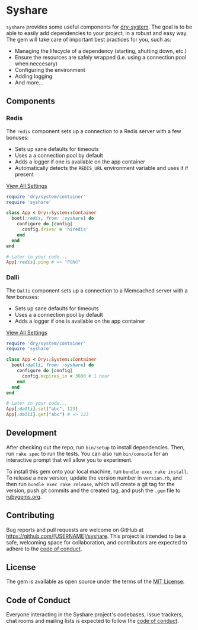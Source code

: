 # Syshare

`syshare` provides some useful components for
[dry-system](https://dry-rb.org/gems/dry-system/). The goal is to be able to
easily add dependencies to your project, in a robust and easy way. The gem will
take care of important best practices for you, such as:

- Managing the lifecycle of a dependency (starting, shutting down, etc.)
- Ensure the resources are safely wrapped (i.e. using a connection pool when neccesary)
- Configuring the environment
- Adding logging
- And more...

## Components

### Redis

The `redis` component sets up a connection to a Redis server with a few bonuses:

- Sets up sane defaults for timeouts
- Uses a a connection pool by default
- Adds a logger if one is available on the app container
- Automatically detects the `REDIS_URL` environment variable and uses it if present

[View All Settings](https://github.com/ianks/syshare/blob/main/lib/syshare/boot/redis.rb#L5)

```ruby
require 'dry/system/container'
require 'syshare'

class App < Dry::System::Container
  boot(:redis, from: :syshare) do
    configure do |config|
      config.driver = 'hiredis'
    end
  end
end

# Later in your code...
App[:redis].ping # => "PONG"
```

### Dalli

The `Dalli` component sets up a connection to a Memcached server with a few bonuses:

- Sets up sane defaults for timeouts
- Uses a a connection pool by default
- Adds a logger if one is available on the app container

[View All Settings](https://github.com/ianks/syshare/blob/main/lib/syshare/boot/dalli.rb#L5)

```ruby
require 'dry/system/container'
require 'syshare'

class App < Dry::System::Container
  boot(:dalli, from: :syshare) do
    configure do |config|
      config.expires_in = 3600 # 1 hour
    end
  end
end

# Later in your code...
App[:dalli].set("abc", 123)
App[:dalli].get("abc") # => 123
```

## Development

After checking out the repo, run `bin/setup` to install dependencies. Then, run `rake spec` to run the tests. You can also run `bin/console` for an interactive prompt that will allow you to experiment.

To install this gem onto your local machine, run `bundle exec rake install`. To release a new version, update the version number in `version.rb`, and then run `bundle exec rake release`, which will create a git tag for the version, push git commits and the created tag, and push the `.gem` file to [rubygems.org](https://rubygems.org).

## Contributing

Bug reports and pull requests are welcome on GitHub at https://github.com/[USERNAME]/syshare. This project is intended to be a safe, welcoming space for collaboration, and contributors are expected to adhere to the [code of conduct](https://github.com/[USERNAME]/syshare/blob/main/CODE_OF_CONDUCT.md).

## License

The gem is available as open source under the terms of the [MIT License](https://opensource.org/licenses/MIT).

## Code of Conduct

Everyone interacting in the Syshare project's codebases, issue trackers, chat rooms and mailing lists is expected to follow the [code of conduct](https://github.com/[USERNAME]/syshare/blob/main/CODE_OF_CONDUCT.md).

